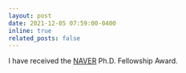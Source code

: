 ```yaml
---
layout: post
date: 2021-12-05 07:59:00-0400
inline: true
related_posts: false
---
```


I have received the [NAVER](https://www.navercorp.com/) Ph.D. Fellowship Award.
